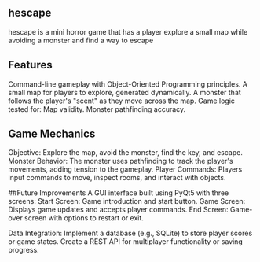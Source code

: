 ## hescape
hescape is a mini horror game that has a player explore a small map while avoiding a monster and find a way to escape

## Features
Command-line gameplay with Object-Oriented Programming principles.
A small map for players to explore, generated dynamically.
A monster that follows the player's "scent" as they move across the map.
Game logic tested for:
  Map validity.
  Monster pathfinding accuracy.

## Game Mechanics
Objective: Explore the map, avoid the monster, find the key, and escape.
Monster Behavior: The monster uses pathfinding to track the player's movements, adding tension to the gameplay.
Player Commands: Players input commands to move, inspect rooms, and interact with objects.

##Future Improvements
A GUI interface built using PyQt5 with three screens:
  Start Screen: Game introduction and start button.
  Game Screen: Displays game updates and accepts player commands.
  End Screen: Game-over screen with options to restart or exit.

Data Integration:
  Implement a database (e.g., SQLite) to store player scores or game states.
  Create a REST API for multiplayer functionality or saving progress.
